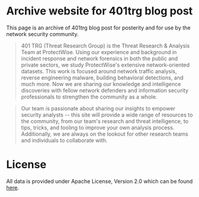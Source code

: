 # Archive website for 401trg blog post

This page is an archive of 401trg blog post for posterity and for use by the network security community.

> 401 TRG (Threat Research Group) is the Threat Research & Analysis Team at ProtectWise. Using our experience and background in incident response and network forensics in both the public and private sectors, we study ProtectWise's extensive network-oriented datasets. This work is focused around network traffic analysis, reverse engineering malware, building behavioral detections, and much more. Now we are sharing our knowledge and intelligence discoveries with fellow network defenders and information security professionals to strengthen the community as a whole.  

> Our team is passionate about sharing our insights to empower security analysts -- this site will provide a wide range of resources to the community, from our team's research and threat intelligence, to tips, tricks, and tooling to improve your own analysis process. Additionally, we are always on the lookout for other research teams and individuals to collaborate with. 

# License
All data is provided under Apache License, Version 2.0 which can be found [here](https://www.apache.org/licenses/LICENSE-2.0).
